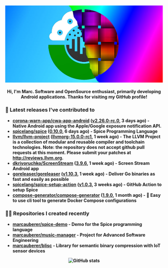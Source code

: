 <p align="center">
	<img src="https://raw.githubusercontent.com/marcauberer/marcauberer/master/images/frontpage-image.jpg">
	<br><br>
	<b>Hi, I'm Marc. Software and OpenSource enthusiast, primarily developing Android applications. Thanks for visiting my GitHub profile!
</p>

### 🚀 Latest releases I've contributed to


- [corona-warn-app/cwa-app-android](https://github.com/corona-warn-app/cwa-app-android) ([v2.26.0-rc.0](https://github.com/corona-warn-app/cwa-app-android/releases/tag/v2.26.0-rc.0), 3 days ago) - Native Android app using the Apple/Google exposure notification API.
- [spicelang/spice](https://github.com/spicelang/spice) ([0.10.0](https://github.com/spicelang/spice/releases/tag/0.10.0), 6 days ago) - Spice Programming Language
- [llvm/llvm-project](https://github.com/llvm/llvm-project) ([llvmorg-15.0.0-rc1](https://github.com/llvm/llvm-project/releases/tag/llvmorg-15.0.0-rc1), 1 week ago) - The LLVM Project is a collection of modular and reusable compiler and toolchain technologies. Note: the repository does not accept github pull requests at this moment. Please submit your patches at http://reviews.llvm.org.
- [dkrivoruchko/ScreenStream](https://github.com/dkrivoruchko/ScreenStream) ([3.9.6](https://github.com/dkrivoruchko/ScreenStream/releases/tag/3.9.6), 1 week ago) - Screen Stream Android app
- [goreleaser/goreleaser](https://github.com/goreleaser/goreleaser) ([v1.10.3](https://github.com/goreleaser/goreleaser/releases/tag/v1.10.3), 1 week ago) - Deliver Go binaries as fast and easily as possible
- [spicelang/spice-setup-action](https://github.com/spicelang/spice-setup-action) ([v1.0.3](https://github.com/spicelang/spice-setup-action/releases/tag/v1.0.3), 3 weeks ago) - GitHub Action to setup Spice 
- [compose-generator/compose-generator](https://github.com/compose-generator/compose-generator) ([1.9.0](https://github.com/compose-generator/compose-generator/releases/tag/1.9.0), 1 month ago) - 🐳 Easy to use cli tool to generate Docker Compose configurations

### 👨‍💻 Repositories I created recently
- [marcauberer/spice-demo](https://github.com/marcauberer/spice-demo) - Demo for the Spice programming language
- [marcauberer/music-manager](https://github.com/marcauberer/music-manager) - Project for Advanced Software Engineering
- [marcauberer/blisc](https://github.com/marcauberer/blisc) - Library for semantic binary compression with IoT sensor devices

<p align="center">
	<img src="https://github-readme-stats.vercel.app/api?username=marcauberer&show_icons=true&theme=dark" alt="GitHub stats">
</p>
